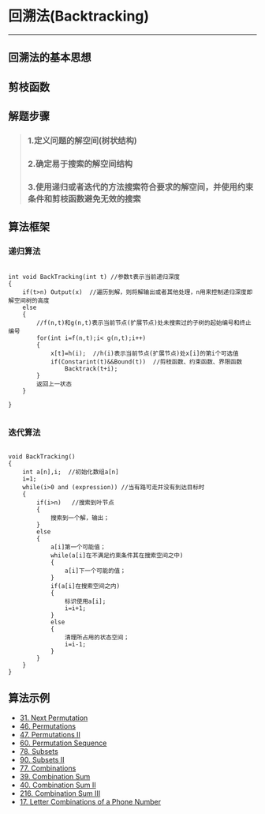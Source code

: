 # 回溯法(Backtracking) #
***
## 回溯法的基本思想 ##

## 剪枝函数 ##

## 解题步骤 ##
>### 1.定义问题的解空间(树状结构) ###
>
>### 2.确定易于搜索的解空间结构 ###
>
>### 3.使用递归或者迭代的方法搜索符合要求的解空间，并使用约束条件和剪枝函数避免无效的搜索
## 算法框架 ###

### 递归算法 ###
<pre><code>
int void BackTracking(int t) //参数t表示当前递归深度
{
	if(t>n) Output(x)  //遍历到解，则将解输出或者其他处理，n用来控制递归深度即解空间树的高度
	else
	{
		//f(n,t)和g(n,t)表示当前节点(扩展节点)处未搜索过的子树的起始编号和终止编号
		for(int i=f(n,t);i< g(n,t);i++)
		{
			x[t]=h(i);  //h(i)表示当前节点(扩展节点)处x[i]的第i个可选值
			if(Constarint(t)&&Bound(t))  //剪枝函数、约束函数、界限函数
				Backtrack(t+i);
		}
		返回上一状态
	}

}

</code></pre>
### 迭代算法 ###
<pre><code>
void BackTracking()   
{
	int a[n],i;  //初始化数组a[n]
	i=1;
	while(i>0 and (expression)) //当有路可走并没有到达目标时
	{
		if(i>n)   //搜索到叶节点
		{
			搜索到一个解，输出；
		}
		else
		{
			a[i]第一个可能值；
			while(a[i]在不满足约束条件其在搜索空间之中)
			{
				a[i]下一个可能的值；
			}
			if(a[i]在搜索空间之内)
			{
				标识使用a[i];
				i=i+1;
			}
			else
			{
				清理所占用的状态空间；
				i=i-1;
			}
		}
	}
}
</code></pre>

## 算法示例 ##
+ [31. Next Permutation](https://leetcode.com/problems/next-permutation/)
+ [46. Permutations](https://leetcode.com/problems/permutations/)
+ [47. Permutations II](https://leetcode.com/problems/permutations-ii/)
+ [60. Permutation Sequence](https://leetcode.com/problems/permutation-sequence/)
+ [78. Subsets](https://leetcode.com/problems/subsets/)
+ [90. Subsets II](https://leetcode.com/problems/subsets-ii/)
+ [77. Combinations](https://leetcode.com/problems/combinations/)
+ [39. Combination Sum](https://leetcode.com/problems/combination-sum/)
+ [40. Combination Sum II](https://leetcode.com/problems/combination-sum-ii/)
+ [216. Combination Sum III](https://leetcode.com/problems/combination-sum-iii/)
+ [17. Letter Combinations of a Phone Number](https://leetcode.com/problems/letter-combinations-of-a-phone-number/)

